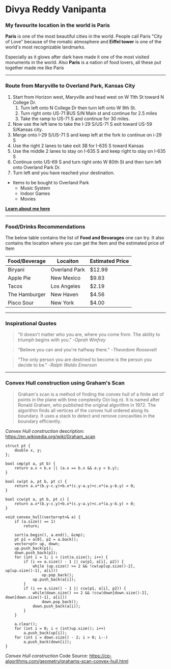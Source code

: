 # Divya Reddy Vanipanta

### My favourite location in the world is Paris

**Paris** is one of the most beautiful cities in the world. People call Paris "City of Love" because of the romatic atmosphere and **Eiffel tower** is one of the world's most recognizable landmarks.

Especially as it glows after dark have made it one of the most visited monuments in the world. Also **Paris** is a nation of food lovers, all these put together made me like Paris

***

### Route from Maryville to Overland Park, Kansas City
1.  Start from Horizon west, Maryville and head west on W 11th St toward N College Dr.
    1. Turn left onto N College Dr then turn left onto W 9th St.
    2. Turn right onto US-71 BUS S/N Main st and continue for 2.5 miles
    3. Take the ramp to US-71 S and continue for 30 miles.
1.  Now use the left lane to take the I-29 S/US-71 S exit toward US-59 S/Kansas city.
2.  Merge onto I-29 S/US-71 S and keep left at the fork to continue on i-29 S
3.  Use the right 2 lanes to take exit 3B for I-635 S toward Kansas
4.  Use the middle 2 lanes to stay on I-635 S and keep right to stay on I-635 S
5.  Continue onto US-69 S and turn right onto W 80th St and then turn left onto Overland Park Dr.
6.  Turn left and you have reached your destination.
*  Items to be bought to Overland Park
    *  Music System
    *  Indoor Games
    *  Movies

**[Learn about me here](AboutMe.md)**

***

### Food/Drinks Recommendations

The below table contains the list of **Food and Bevarages** one can try. It also contains the location where you can get the Item and the estimated price of Item

| Food/Beverage | Locaiton | Estimated Price |
| ------------- | -------- | --------------- |
| Biryani | Overland Park | $12.99 |
| Apple Pie | New Mexico | $9.83 |
| Tacos | Los Angeles | $2.19 |
| The Hamburger | New Haven | $4.56 |
| Pisco Sour | New York | $4.00 |

***

### Inspirational Quotes

> "It doesn't matter who you are, where you come from. The ability to triumph begins with you." -*Oprah Winfrey*

> "Believe you can and you're halfway there." -*Theordore Roosevelt*

> "The only person you are destined to become is the person you decide to be." -*Ralph Waldo Emerson*

***

### Convex Hull construction using Graham's Scan

> Graham's scan is a method of finding the convex hull of a finite set of points in the plane with time complexity O(n log n). It is named after Ronald Graham, who published the original algorithm in 1972. The algorithm finds all vertices of the convex hull ordered along its boundary. It uses a stack to detect and remove concavities in the boundary efficiently.

*Convex Hull construction* description: <https://en.wikipedia.org/wiki/Graham_scan>

```
struct pt {
    double x, y;
};

bool cmp(pt a, pt b) {
    return a.x < b.x || (a.x == b.x && a.y < b.y);
}

bool cw(pt a, pt b, pt c) {
    return a.x*(b.y-c.y)+b.x*(c.y-a.y)+c.x*(a.y-b.y) < 0;
}

bool ccw(pt a, pt b, pt c) {
    return a.x*(b.y-c.y)+b.x*(c.y-a.y)+c.x*(a.y-b.y) > 0;
}

void convex_hull(vector<pt>& a) {
    if (a.size() == 1)
        return;

    sort(a.begin(), a.end(), &cmp);
    pt p1 = a[0], p2 = a.back();
    vector<pt> up, down;
    up.push_back(p1);
    down.push_back(p1);
    for (int i = 1; i < (int)a.size(); i++) {
        if (i == a.size() - 1 || cw(p1, a[i], p2)) {
            while (up.size() >= 2 && !cw(up[up.size()-2], up[up.size()-1], a[i]))
                up.pop_back();
            up.push_back(a[i]);
        }
        if (i == a.size() - 1 || ccw(p1, a[i], p2)) {
            while(down.size() >= 2 && !ccw(down[down.size()-2], down[down.size()-1], a[i]))
                down.pop_back();
            down.push_back(a[i]);
        }
    }

    a.clear();
    for (int i = 0; i < (int)up.size(); i++)
        a.push_back(up[i]);
    for (int i = down.size() - 2; i > 0; i--)
        a.push_back(down[i]);
}
```

*Convex Hull construction* Code Source: <https://cp-algorithms.com/geometry/grahams-scan-convex-hull.html>